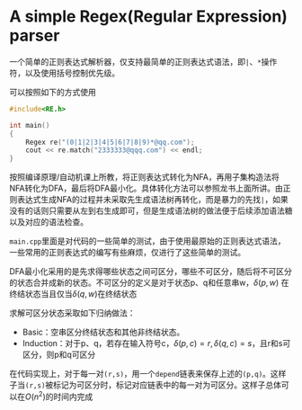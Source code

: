 # A simple Regex(Regular Expression) parser

一个简单的正则表达式解析器，仅支持最简单的正则表达式语法，即`|`、`*`操作符，以及使用括号控制优先级。

可以按照如下的方式使用

```c++
#include<RE.h>

int main()
{
    Regex re("(0|1|2|3|4|5|6|7|8|9)*@qq.com");
    cout << re.match("2333333@qqq.com") << endl;
}
```

按照编译原理/自动机课上所教，将正则表达式转化为NFA，再用子集构造法将NFA转化为DFA，最后将DFA最小化。具体转化方法可以参照龙书上面所讲。由正则表达式生成NFA的过程并未采取先生成语法树再转化，而是暴力的先找`|`，如果没有的话则只需要从左到右生成即可，但是生成语法树的做法便于后续添加语法糖以及对应的语法检查。

`main.cpp`里面是对代码的一些简单的测试，由于使用最原始的正则表达式语法，一些常用的正则表达式的编写有些麻烦，仅进行了这些简单的测试。

DFA最小化采用的是先求得哪些状态之间可区分，哪些不可区分，随后将不可区分的状态合并成新的状态。不可区分的定义是对于状态p、q和任意串w，$\delta(p, w)$ 在终结状态当且仅当$\delta(q,w)$在终结状态

求解可区分状态采取如下归纳做法：

- Basic：空串区分终结状态和其他非终结状态。
- Induction：对于p、q，若存在输入符号c，$\delta(p, c) = r,\delta(q,c) = s$，且r和s可区分，则p和q可区分

在代码实现上，对于每一对`(r,s)`，用一个`depend`链表来保存上述的`(p,q)`。这样子当`(r,s)`被标记为可区分时，标记对应链表中的每一对为可区分。这样子总体可以在$O(n^2)$的时间内完成

